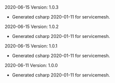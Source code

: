 2020-06-15 Version: 1.0.3
- Generated csharp 2020-01-11 for servicemesh.

2020-06-15 Version: 1.0.2
- Generated csharp 2020-01-11 for servicemesh.

2020-06-15 Version: 1.0.1
- Generated csharp 2020-01-11 for servicemesh.

2020-06-11 Version: 1.0.0
- Generated csharp 2020-01-11 for servicemesh.

